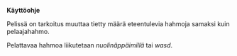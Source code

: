 **Käyttöohje**

Pelissä on tarkoitus muuttaa tietty määrä eteentulevia hahmoja samaksi kuin pelaajahahmo. 

Pelattavaa hahmoa liikutetaan *nuolinäppäimillä* tai *wasd*.
